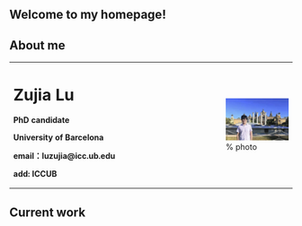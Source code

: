 ## Welcome to my homepage!

## About me

<table border="0">
  <tr>
    <td width="75%">
      <h1>Zujia Lu</h1>
      <p><b>PhD candidate</b></p>
      <p><b>University of Barcelona</b></p>
      <p><b>email：luzujia@icc.ub.edu</b></p>
      <p><b>add: ICCUB</b></p>
    </td>
    <td width="25%">
      <img src="/luzujia_github.png" width="100%">      % photo
    </td>
  </tr>
</table>


## Current work
